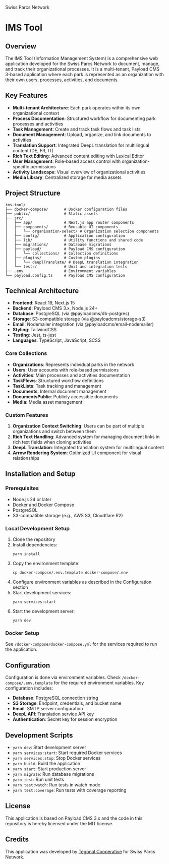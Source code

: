 Swiss Parcs Network

# IMS Tool

## Overview

The IMS Tool (Information Management System) is a comprehensive web application developed for the Swiss Parcs Network to document, manage, and track their organizational processes. It is a multi-tenant, Payload CMS 3-based application where each park is represented as an organization with their own users, processes, activities, and documents.

## Key Features

- **Multi-tenant Architecture**: Each park operates within its own organizational context
- **Process Documentation**: Structured workflow for documenting park processes and activities
- **Task Management**: Create and track task flows and task lists
- **Document Management**: Upload, organize, and link documents to activities
- **Translation Support**: Integrated DeepL translation for multilingual content (DE, FR, IT)
- **Rich Text Editing**: Advanced content editing with Lexical Editor
- **User Management**: Role-based access control with organization-specific permissions
- **Activity Landscape**: Visual overview of organizational activities
- **Media Library**: Centralized storage for media assets

## Project Structure

```
ims-tool/
├── docker-compose/       # Docker configuration files
├── public/               # Static assets
├── src/
│   ├── app/              # Next.js app router components
│   ├── components/       # Reusable UI components
│   │   └── organisation-select/ # Organization selection components
│   ├── config/           # Application configuration
│   ├── lib/              # Utility functions and shared code
│   ├── migrations/       # Database migrations
│   ├── payload/          # Payload CMS configuration
│   │   └── collections/  # Collection definitions
│   ├── plugins/          # Custom plugins
│   │   └── deeplTranslate/ # DeepL translation integration
│   └── tests/            # Unit and integration tests
├── .env                  # Environment variables
└── payload.config.ts     # Payload CMS configuration
```

## Technical Architecture

- **Frontend**: React 19, Next.js 15
- **Backend**: Payload CMS 3.x, Node.js 24+
- **Database**: PostgreSQL (via @payloadcms/db-postgres)
- **Storage**: S3-compatible storage (via @payloadcms/storage-s3)
- **Email**: Nodemailer integration (via @payloadcms/email-nodemailer)
- **Styling**: TailwindCSS
- **Testing**: Jest, ts-jest
- **Languages**: TypeScript, JavaScript, SCSS

### Core Collections

- **Organizations**: Represents individual parks in the network
- **Users**: User accounts with role-based permissions
- **Activities**: Main processes and activities documentation
- **TaskFlows**: Structured workflow definitions
- **TaskLists**: Task tracking and management
- **Documents**: Internal document management
- **DocumentsPublic**: Publicly accessible documents
- **Media**: Media asset management

### Custom Features

1. **Organization Context Switching**: Users can be part of multiple organizations and switch between them
2. **Rich Text Handling**: Advanced system for managing document links in rich text fields when cloning activities
3. **DeepL Translation**: Integrated translation system for multilingual content
4. **Arrow Rendering System**: Optimized UI component for visual relationships

## Installation and Setup

### Prerequisites

- Node.js 24 or later
- Docker and Docker Compose
- PostgreSQL 
- S3-compatible storage (e.g., AWS S3, Cloudflare R2)

### Local Development Setup

1. Clone the repository
2. Install dependencies:
   ```
   yarn install
   ```
3. Copy the environment template:
   ```
   cp docker-compose/.env.template docker-compose/.env
   ```
4. Configure environment variables as described in the Configuration section
5. Start development services:
   ```
   yarn services:start
   ```
6. Start the development server:
   ```
   yarn dev
   ```

### Docker Setup

See `/docker-compose/docker-compose.yml` for the services required to run the application.

## Configuration

Configuration is done via environment variables. Check `/docker-compose/.env.template` for the required environment variables.
Key configuration includes:

- **Database**: PostgreSQL connection string
- **S3 Storage**: Endpoint, credentials, and bucket name
- **Email**: SMTP server configuration
- **DeepL API**: Translation service API key
- **Authentication**: Secret key for session encryption

## Development Scripts

- `yarn dev`: Start development server
- `yarn services:start`: Start required Docker services
- `yarn services:stop`: Stop Docker services
- `yarn build`: Build the application
- `yarn start`: Start production server
- `yarn migrate`: Run database migrations
- `yarn test`: Run unit tests
- `yarn test:watch`: Run tests in watch mode
- `yarn test:coverage`: Run tests with coverage reporting

## License

This application is based on Payload CMS 3.x and the code in this repository is hereby licensed under the MIT license.

## Credits

This application was developed by [Tegonal Cooperative](https://tegonal.com) for Swiss Parcs Network.
